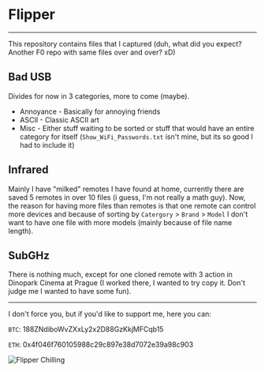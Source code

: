 # Flipper
---
This repository contains files that I captured (duh, what did you expect? Another F0 repo with same files over and over? xD)

## Bad USB

Divides for now in 3 categories, more to come (maybe).
- Annoyance - Basically for annoying friends
- ASCII - Classic ASCII art
- Misc - Either stuff waiting to be sorted or stuff that would have an entire category for itself (```Show_WiFi_Passwords.txt``` isn't mine, but its so good I had to include it)

## Infrared

Mainly I have "milked" remotes I have found at home, currently there are saved 5 remotes in over 10 files (i guess, I'm not really a math guy).
Now, the reason for having more files than remotes is that one remote can control more devices and because of sorting by ```Catergory``` > ```Brand```  > ```Model``` I don't want to have one file with more models (mainly because of file name length).

## SubGHz

There is nothing much, except for one cloned remote with 3 action in Dinopark Cinema at Prague (I worked there, I wanted to try copy it. Don't judge me I wanted to have some fun).

---
I don't force you, but if you'd like to support me, here you can:

```BTC```: 188ZNdiboWvZXxLy2x2D88GzKkjMFCqb15

```ETH```: 0x4f046f760105988c29c897e38d7072e39a98c903

![Flipper Chilling](https://tenor.com/b1G30.gif) 
